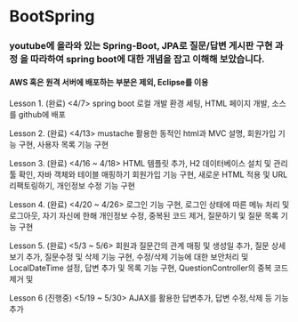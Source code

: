 # BootSpring

### youtube에 올라와 있는 Spring-Boot, JPA로 질문/답변 게시판 구현 과정 을 따라하여 spring boot에 대한 개념을 잡고 이해해 보았습니다.

#### AWS 혹은 원격 서버에 배포하는 부분은 제외, Eclipse를 이용

Lesson 1. (완료) <4/7> 
   spring boot 로컬 개발 환경 세팅, HTML 페이지 개발, 소스를 github에 배포 

Lesson 2. (완료) <4/13>
 mustache 활용한 동적인 html과 MVC 설명, 회원가입 기능 구현, 사용자 목록 기능 구현

Lesson 3. (완료) <4/16 ~ 4/18>
 HTML 템플릿 추가, H2 데이터베이스 설치 및 관리툴 확인, 자바 객체와 테이블 매핑하기 회원가입 기능 구현, 새로운 HTML 적용 및 URL 리팩토링하기, 개인정보 수정 기능 구현

Lesson 4. (완료) <4/20 ~ 4/26>
 로그인 기능 구현, 로그인 상태에 따른 메뉴 처리 및 로그아웃, 자기 자신에 한해 개인정보 수정, 중복된 코드 제거, 질문하기 및 질문 목록 기능 구현

Lesson 5. (완료) <5/3 ~ 5/6>
 회원과 질문간의 관계 매핑 및 생성일 추가, 질문 상세보기 추가, 질문수정 및 삭제 기능 구현, 수정/삭제 기능에 대한 보안처리 및 LocalDateTime 설정, 답변 추가 및 목록 기능 구현, QuestionController의 중복 코드 제거 및 

Lesson 6 (진행중) <5/19 ~ 5/30>
 AJAX를 활용한 답변추가, 답변 수정,삭제 등 기능 추가

